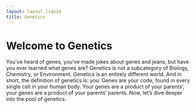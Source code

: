 ```yaml
---
layout: layout.liquid
title: Genetics
---
```

# Welcome to Genetics
You've heard of genes, you’ve made jokes about genes and jeans, but have you ever learned what genes are? Genetics is not a subcategory of Biology, Chemistry, or Environment. Genetics is an entirely different world. And in short, the definition of genetics is: you. Genes are your code, found in every single cell in your human body. Your genes are a product of your parents’, your genes are a product of your parents’ parents. Now, let’s dive deeper into the pool of genetics.